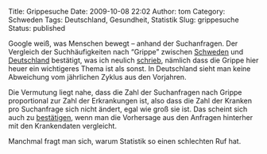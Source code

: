 Title: Grippesuche
Date: 2009-10-08 22:02
Author: tom
Category: Schweden
Tags: Deutschland, Gesundheit, Statistik
Slug: grippesuche
Status: published

Google weiß, was Menschen bewegt – anhand der Suchanfragen. Der
Vergleich der Suchhäufigkeiten nach “Grippe” zwischen
[Schweden](http://www.google.org/flutrends/intl/de/se/) und
[Deutschland](http://www.google.org/flutrends/intl/de/de/) bestätigt,
was ich neulich
[schrieb](http://www.fiket.de/2009/09/16/die-schweinegrippe-in-schweden/),
nämlich dass die Grippe hier heuer ein wichtigeres Thema ist als sonst.
In Deutschland sieht man keine Abweichung vom jährlichen Zyklus aus den
Vorjahren.

Die Vermutung liegt nahe, dass die Zahl der Suchanfragen nach Grippe
proportional zur Zahl der Erkrankungen ist, also dass die Zahl der
Kranken pro Suchanfrage sich nicht ändert, egal wie groß sie ist. Das
scheint sich auch zu
[bestätigen](http://www.google.org/flutrends/intl/de/about/how.html),
wenn man die Vorhersage aus den Anfragen hinterher mit den Krankendaten
vergleicht.

Manchmal fragt man sich, warum Statistik so einen schlechten Ruf hat.

